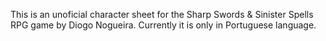 This is an unoficial character sheet for the Sharp Swords & Sinister Spells RPG game by Diogo Nogueira.
Currently it is only in Portuguese language.
